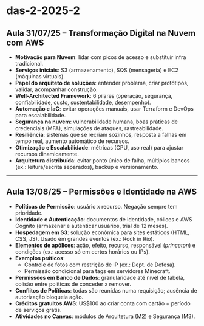 # das-2-2025-2

## Aula 31/07/25 – Transformação Digital na Nuvem com AWS
- **Motivação para Nuvem**: lidar com picos de acesso e substituir infra tradicional.  
- **Serviços iniciais**: S3 (armazenamento), SQS (mensageria) e EC2 (máquinas virtuais).  
- **Papel do arquiteto de soluções**: entender problema, criar protótipos, validar, acompanhar construção.  
- **Well-Architected Framework**: 6 pilares (operação, segurança, confiabilidade, custo, sustentabilidade, desempenho).  
- **Automação e IaC**: evitar operações manuais, usar Terraform e DevOps para escalabilidade.  
- **Segurança na nuvem**: vulnerabilidade humana, boas práticas de credenciais (MFA), simulações de ataques, rastreabilidade.  
- **Resiliência**: sistemas que se recriam sozinhos, resposta a falhas em tempo real, aumento automático de recursos.  
- **Otimização e Escalabilidade**: métricas (CPU, uso real) para ajustar recursos dinamicamente.  
- **Arquitetura distribuída**: evitar ponto único de falha, múltiplos bancos (ex.: leitura/escrita separados), backup e versionamento.  

---

## Aula 13/08/25 – Permissões e Identidade na AWS
- **Políticas de Permissão**: usuário x recurso. Negação sempre tem prioridade.  
- **Identidade e Autenticação**: documentos de identidade, cólices e AWS Cognito (armazenar e autenticar usuários, trial de 12 meses).  
- **Hospedagem em S3**: solução econômica para sites estáticos (HTML, CSS, JS). Usado em grandes eventos (ex.: Rock in Rio).  
- **Elementos de apólices**: ação, efeito, recurso, responsável (*princeton*) e condições (ex.: acesso só em certos horários ou IPs).  
- **Exemplos práticos**:  
  - Controle de fotos com restrição de IP (ex.: Dept. de Defesa).  
  - Permissão condicional para tags em servidores Minecraft.  
- **Permissões em Banco de Dados**: granularidade até nível de tabela, colisão entre políticas de conceder x remover.  
- **Conflitos de Políticas**: todas são reunidas numa requisição; ausência de autorização bloqueia ação.  
- **Créditos gratuitos AWS**: US$100 ao criar conta com cartão + período de serviços grátis.  
- **Atividades no Canvas**: módulos de Arquitetura (M2) e Segurança (M3).  

